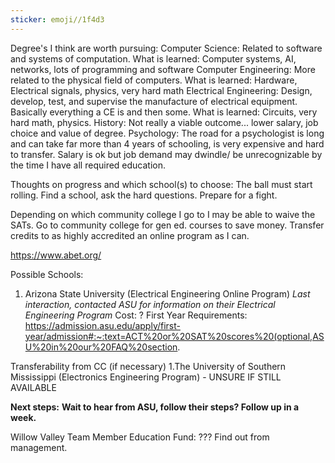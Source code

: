 ```yaml
---
sticker: emoji//1f4d3
---
```

Degree's I think are worth pursuing:
Computer Science: 
	Related to software and systems of computation.
	What is learned: Computer systems, AI, networks, lots of programming and software
Computer Engineering: 
	More related to the physical field of computers. 
	What is learned: Hardware, Electrical signals, physics, very hard math 
Electrical Engineering: 
	Design, develop, test, and supervise the manufacture of electrical equipment. Basically everything a CE is and then some.
	What is learned: Circuits, very hard math, physics. 
History: 
	Not really a viable outcome... lower salary, job choice and value of degree.
Psychology: 
	The road for a psychologist is long and can take far more than 4 years of schooling, is very expensive and hard to transfer. Salary is ok but job demand may dwindle/ be unrecognizable by the time I have all required education. 


Thoughts on progress and which school(s) to choose: 
The ball must start rolling. Find a school, ask the hard questions. Prepare for a fight.

Depending on which community college I go to I may be able to waive the SATs. 
Go to community college for gen ed. courses to save money.
Transfer credits to as highly accredited an online program as I can. 


https://www.abet.org/

Possible Schools: 
1. Arizona State University (Electrical Engineering Online Program)
*Last interaction, contacted ASU for information on their Electrical Engineering Program*
Cost: ?
First Year Requirements: 
https://admission.asu.edu/apply/first-year/admission#:~:text=ACT%20or%20SAT%20scores%20(optional,ASU%20in%20our%20FAQ%20section.

Transferability from CC (if necessary)
1.The University of Southern Mississippi (Electronics Engineering Program) - UNSURE IF STILL AVAILABLE


**Next steps:** 
**Wait to hear from ASU, follow their steps? Follow up in a week.**


Willow Valley Team Member Education Fund: ??? Find out from management. 